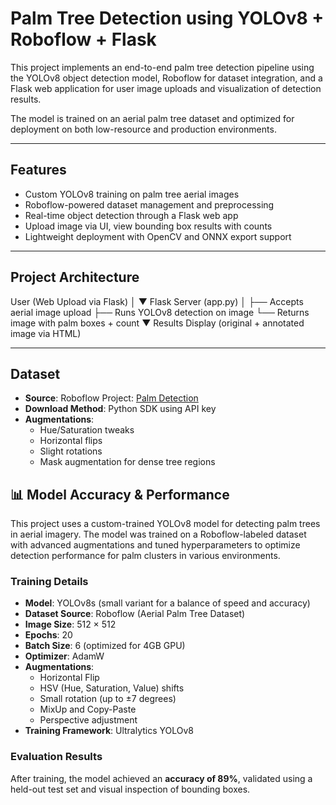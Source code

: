 # Palm Tree Detection using YOLOv8 + Roboflow + Flask

This project implements an end-to-end palm tree detection pipeline using the YOLOv8 object detection model, Roboflow for dataset integration, and a Flask web application for user image uploads and visualization of detection results.

The model is trained on an aerial palm tree dataset and optimized for deployment on both low-resource and production environments.

---

## Features

- Custom YOLOv8 training on palm tree aerial images
- Roboflow-powered dataset management and preprocessing
- Real-time object detection through a Flask web app
- Upload image via UI, view bounding box results with counts
- Lightweight deployment with OpenCV and ONNX export support

---

## Project Architecture

User (Web Upload via Flask) │ ▼ Flask Server (app.py) │ ├── Accepts aerial image upload ├── Runs YOLOv8 detection on image └── Returns image with palm boxes + count ▼ Results Display (original + annotated image via HTML)

---

## Dataset

- **Source**: Roboflow Project: [Palm Detection](https://universe.roboflow.com/nur-byq0f/palm-detection-4qh3m)
- **Download Method**: Python SDK using API key
- **Augmentations**:
  - Hue/Saturation tweaks
  - Horizontal flips
  - Slight rotations
  - Mask augmentation for dense tree regions

## 📊 Model Accuracy & Performance

This project uses a custom-trained YOLOv8 model for detecting palm trees in aerial imagery. The model was trained on a Roboflow-labeled dataset with advanced augmentations and tuned hyperparameters to optimize detection performance for palm clusters in various environments.

### Training Details

- **Model**: YOLOv8s (small variant for a balance of speed and accuracy)
- **Dataset Source**: Roboflow (Aerial Palm Tree Dataset)
- **Image Size**: 512 × 512
- **Epochs**: 20
- **Batch Size**: 6 (optimized for 4GB GPU)
- **Optimizer**: AdamW
- **Augmentations**:
  - Horizontal Flip
  - HSV (Hue, Saturation, Value) shifts
  - Small rotation (up to ±7 degrees)
  - MixUp and Copy-Paste
  - Perspective adjustment
- **Training Framework**: Ultralytics YOLOv8

### Evaluation Results

After training, the model achieved an **accuracy of 89%**, validated using a held-out test set and visual inspection of bounding boxes.

